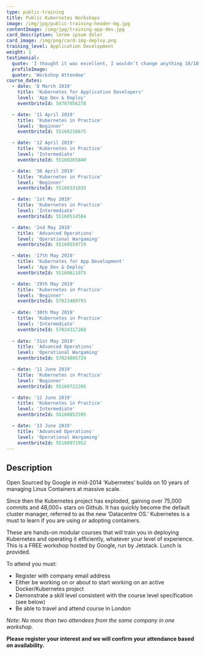 ```yaml
---
type: public-training
title: Public Kubernetes Workshops
image: /img/jpg/public-training-header-bg.jpg
contentImage: /img/jpg/training-app-dev.jpg
card_description: lorem ipsum dolor
card_image: /img/png/card-img-deploy.png
training_level: Application Development
weight: 1
testimonial:
  quote: 'I thought it was excellent, I wouldn’t change anything 10/10'
  profileImage:
  quoter: 'Workshop Attendee'
course_dates:
  - date: '8 March 2019'
    title: 'Kubernetes for Application Developers'
    level: 'App Dev & Deploy'
    eventbriteId: 54707056278

  - date: '11 April 2019'
    title: 'Kubernetes in Practice'
    level: 'Beginner'
    eventbriteId: 55160210675

  - date: '12 April 2019'
    title: 'Kubernetes in Practice'
    level: 'Intermediate'
    eventbriteId: 55160265840

  - date: '30 April 2019'
    title: 'Kubernetes in Practice'
    level: 'Beginner'
    eventbriteId: 55160331035

  - date: '1st May 2019'
    title: 'Kubernetes in Practice'
    level: 'Intermediate'
    eventbriteId: 55160514584

  - date: '2nd May 2019'
    title: 'Advanced Operations'
    level: 'Operational Wargaming'
    eventbriteId: 55160559719

  - date: '17th May 2019'
    title: 'Kubernetes for App Development'
    level: 'App Dev & Deploy'
    eventbriteId: 55160611875

  - date: '29th May 2019'
    title: 'Kubernetes in Practice'
    level: 'Beginner'
    eventbriteId: 57023489793
  
  - date: '30th May 2019'
    title: 'Kubernetes in Practice'
    level: 'Intermediate'
    eventbriteId: 57024317268
  
  - date: '31st May 2019'
    title: 'Advanced Operations'
    level: 'Operational Wargaming'
    eventbriteId: 57024805729

  - date: '11 June 2019'
    title: 'Kubernetes in Practice'
    level: 'Beginner'
    eventbriteId: 55160722205

  - date: '12 June 2019'
    title: 'Kubernetes in Practice'
    level: 'Intermediate'
    eventbriteId: 55160852595

  - date: '13 June 2019'
    title: 'Advanced Operations'
    level: 'Operational Wargaming'
    eventbriteId: 55160971952
---
```


## Description

Open Sourced by Google in mid-2014 ‘Kubernetes’ builds on 10 years of managing Linux Containers at massive scale.

Since then the Kubernetes project has exploded, gaining over 75,000 commits and 48,000+ stars on Github. It has quickly become the default cluster manager, referred to as the new ‘Datacentre OS.’ Kubernetes is a must to learn if you are using or adopting containers.

These are hands-on modular courses that will train you in deploying Kubernetes and operating it efficiently, whatever your level of experience. This is a FREE workshop hosted by Google, run by Jetstack. Lunch is provided. 

To attend you must:  

* Register with company email address 
* Either be working on or about to start working on an active Docker/Kubernetes project 
* Demonstrate a skill level consistent with the course level specification (see below) 
* Be able to travel and attend course in London 

_Note: No more than two attendees from the same company in one workshop._

**Please register your interest and we will confirm your attendance based on availability.** 
